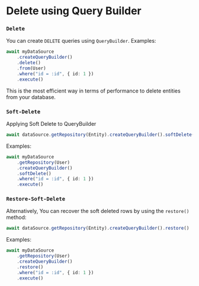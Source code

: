 # Delete using Query Builder

### `Delete`

You can create `DELETE` queries using `QueryBuilder`.
Examples:

```typescript
await myDataSource
    .createQueryBuilder()
    .delete()
    .from(User)
    .where("id = :id", { id: 1 })
    .execute()
```

This is the most efficient way in terms of performance to delete entities from your database.

### `Soft-Delete`

Applying Soft Delete to QueryBuilder

```typescript
await dataSource.getRepository(Entity).createQueryBuilder().softDelete()
```

Examples:

```typescript
await myDataSource
    .getRepository(User)
    .createQueryBuilder()
    .softDelete()
    .where("id = :id", { id: 1 })
    .execute()
```

### `Restore-Soft-Delete`

Alternatively, You can recover the soft deleted rows by using the `restore()` method:

```typescript
await dataSource.getRepository(Entity).createQueryBuilder().restore()
```

Examples:

```typescript
await myDataSource
    .getRepository(User)
    .createQueryBuilder()
    .restore()
    .where("id = :id", { id: 1 })
    .execute()
```
